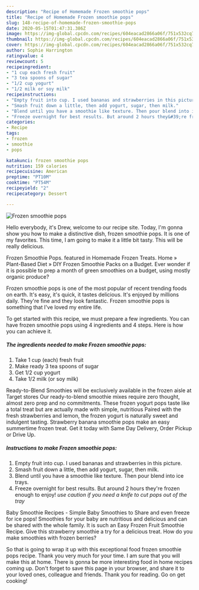 ```yaml
---
description: "Recipe of Homemade Frozen smoothie pops"
title: "Recipe of Homemade Frozen smoothie pops"
slug: 148-recipe-of-homemade-frozen-smoothie-pops
date: 2020-05-15T01:47:31.386Z
image: https://img-global.cpcdn.com/recipes/604eacad2866a06f/751x532cq70/frozen-smoothie-pops-recipe-main-photo.jpg
thumbnail: https://img-global.cpcdn.com/recipes/604eacad2866a06f/751x532cq70/frozen-smoothie-pops-recipe-main-photo.jpg
cover: https://img-global.cpcdn.com/recipes/604eacad2866a06f/751x532cq70/frozen-smoothie-pops-recipe-main-photo.jpg
author: Sophie Harrington
ratingvalue: 4
reviewcount: 5
recipeingredient:
- "1 cup each fresh fruit"
- "3 tea spoons of sugar"
- "1/2 cup yogurt"
- "1/2 milk or soy milk"
recipeinstructions:
- "Empty fruit into cup. I used bananas and strawberries in this picture."
- "Smash fruit down a little, then add yogurt, sugar, then milk."
- "Blend until you have a smoothie like texture. Then pour blend into ice trays."
- "Freeze overnight for best results. But around 2 hours they&#39;re frozen enough to enjoy! *use caution if you need a knife to cut pops out of the tray*"
categories:
- Recipe
tags:
- frozen
- smoothie
- pops

katakunci: frozen smoothie pops 
nutrition: 159 calories
recipecuisine: American
preptime: "PT10M"
cooktime: "PT54M"
recipeyield: "2"
recipecategory: Dessert

---
```



![Frozen smoothie pops](https://img-global.cpcdn.com/recipes/604eacad2866a06f/751x532cq70/frozen-smoothie-pops-recipe-main-photo.jpg)

Hello everybody, it's Drew, welcome to our recipe site. Today, I'm gonna show you how to make a distinctive dish, frozen smoothie pops. It is one of my favorites. This time, I am going to make it a little bit tasty. This will be really delicious.

Frozen Smoothie Pops. featured in Homemade Frozen Treats. Home » Plant-Based Diet » DIY Frozen Smoothie Packs on a Budget. Ever wonder if it is possible to prep a month of green smoothies on a budget, using mostly organic produce?

Frozen smoothie pops is one of the most popular of recent trending foods on earth. It's easy, it's quick, it tastes delicious. It's enjoyed by millions daily. They're fine and they look fantastic. Frozen smoothie pops is something that I've loved my entire life.


To get started with this recipe, we must prepare a few ingredients. You can have frozen smoothie pops using 4 ingredients and 4 steps. Here is how you can achieve it.

##### The ingredients needed to make Frozen smoothie pops:

1. Take 1 cup (each) fresh fruit
1. Make ready 3 tea spoons of sugar
1. Get 1/2 cup yogurt
1. Take 1/2 milk (or soy milk)


Ready-to-Blend Smoothies will be exclusively available in the frozen aisle at Target stores Our ready-to-blend smoothie mixes require zero thought, almost zero prep and no commitments. These frozen yogurt pops taste like a total treat but are actually made with simple, nutritious Paired with the fresh strawberries and lemon, the frozen yogurt is naturally sweet and indulgent tasting. Strawberry banana smoothie pops make an easy summertime frozen treat. Get it today with Same Day Delivery, Order Pickup or Drive Up. 

##### Instructions to make Frozen smoothie pops:

1. Empty fruit into cup. I used bananas and strawberries in this picture.
1. Smash fruit down a little, then add yogurt, sugar, then milk.
1. Blend until you have a smoothie like texture. Then pour blend into ice trays.
1. Freeze overnight for best results. But around 2 hours they&#39;re frozen enough to enjoy! *use caution if you need a knife to cut pops out of the tray*


Baby Smoothie Recipes - Simple Baby Smoothies to Share and even freeze for ice pops! Smoothies for your baby are nutritious and delicious and can be shared with the whole family. It is such an Easy Frozen Fruit Smoothie Recipe. Give this strawberry smoothie a try for a delicious treat. How do you make smoothies with frozen berries? 

So that is going to wrap it up with this exceptional food frozen smoothie pops recipe. Thank you very much for your time. I am sure that you will make this at home. There is gonna be more interesting food in home recipes coming up. Don't forget to save this page in your browser, and share it to your loved ones, colleague and friends. Thank you for reading. Go on get cooking!
